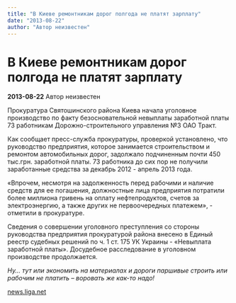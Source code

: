 ```yaml
---
title: "В Киеве ремонтникам дорог полгода не платят зарплату"
date: "2013-08-22"
author: "Автор неизвестен"
---
```


# В Киеве ремонтникам дорог полгода не платят зарплату

**2013-08-22** Автор неизвестен

Прокуратура Святошинского района Киева начала уголовное производство по факту безосновательной невыплаты заработной платы 73 работникам Дорожно-строительного управления №3 ОАО Тракт.

Как сообщает пресс-служба прокуратуры, проверкой установлено, что руководство предприятия, которое занимается строительством и ремонтом автомобильных дорог, задолжало подчиненным почти 450 тыс.грн. заработной платы. 73 работника до сих пор не получили заработанные средства за декабрь 2012 - апрель 2013 года.

«Впрочем, несмотря на задолженность перед рабочими и наличие средств для ее погашения, должностные лица предприятия потратили более миллиона гривень на оплату нефтепродуктов, счетов за электроэнергию, а также других не первоочередных платежем», - отметили в прокуратуре.

Сведения о совершении уголовного преступления со стороны руководства предприятия прокуратурой района внесено в Единый реестр судебных решений по ч. 1 ст. 175 УК Украины - «Невыплата заработной платы». Досудебное расследование в уголовном производстве продолжается.

*Ну… тут или экономить на материалах и дороги паршивые строить или рабочим не платить – воровать же как-то надо!*

[news.liga.net](http://news.liga.net/)